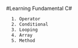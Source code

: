 #Learning Fundamental C#
```bash
  1. Operator
  2. Conditional
  3. Looping
  4. Array
  5. Method
```
